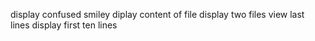 display confused smiley
diplay content of file 
display two files
view last lines
display first ten lines
